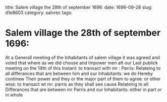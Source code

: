 title: Salem village the 28th of september 1696:
date: 1696-09-28
slug: d1e8603
category: salvrec
tags: 


<div markdown class="doc" id="d1e8603">


# Salem village the 28th of september 1696:

At a Generall meeting of the Inhabitants of salem village it was agreed and voted that where as we did chouse and Impower men att our Last publick meeting on the 14th of this Instant: to transact with mr : Parris: Relateing to all differances that are between him and our Inhabitants: we do Hereby continew Their power and they or the major part of them to agree: or other wise: to transact wt mr. parris as they shall see cause Relateing to all Differances that are between mr Parris and our Inhabitants: either in part or in whole
</div>